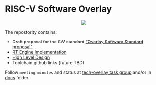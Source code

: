 # RISC-V Software Overlay 

<p align="center">
  <img src="overlay_cartoon.png" />
</p>
 
The repostority contains:
- Draft proposal for the SW standard [“Overlay Software Standard proposal"](/docs/overlay-software-standard-draft.adoc)
- [RT Engine Implementation](/comrv)
- [High Level Design](/docs/overlay-hld.adoc)
- Toolchain github links (future TBD)

Follow `meeting minutes` and status at [tech-overlay task group](https://lists.riscv.org/g/tech-overlay) and/or in [docs](/docs) folder.


